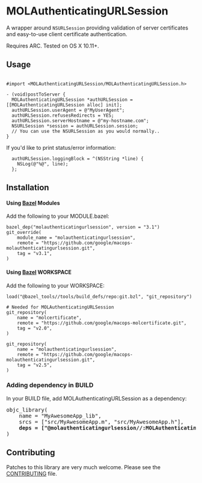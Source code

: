 # MOLAuthenticatingURLSession
A wrapper around `NSURLSession` providing validation of server certificates
and easy-to-use client certificate authentication.

Requires ARC. Tested on OS X 10.11+.

## Usage

```objc

#import <MOLAuthenticatingURLSession/MOLAuthenticatingURLSession.h>

- (void)postToServer {
  MOLAuthenticatingURLSession *authURLSession = [[MOLAuthenticatingURLSession alloc] init];
  authURLSession.userAgent = @"MyUserAgent";
  authURLSession.refusesRedirects = YES;
  authURLSession.serverHostname = @"my-hostname.com";
  NSURLSession *session = authURLSession.session;
  // You can use the NSURLSession as you would normally..
}
```

If you'd like to print status/error information:

```objc
  authURLSession.loggingBlock = ^(NSString *line) {
    NSLog(@"%@", line);
  };
```

## Installation

#### Using [Bazel](http://bazel.build) Modules

Add the following to your MODULE.bazel:

```bazel
bazel_dep("molauthenticatingurlsession", version = "3.1")
git_override(
    module_name = "molauthenticatingurlsession",
    remote = "https://github.com/google/macops-molauthenticatingurlsession.git",
    tag = "v3.1",
)
```

#### Using [Bazel](http://bazel.build) WORKSPACE

Add the following to your WORKSPACE:

```
load("@bazel_tools//tools/build_defs/repo:git.bzl", "git_repository")

# Needed for MOLAuthenticatingURLSession
git_repository(
    name = "molcertificate",
    remote = "https://github.com/google/macops-molcertificate.git",
    tag = "v2.0",
)

git_repository(
    name = "molauthenticatingurlsession",
    remote = "https://github.com/google/macops-molauthenticatingurlsession.git",
    tag = "v2.5",
)
```

### Adding dependency in BUILD

In your BUILD file, add MOLAuthenticatingURLSession as a dependency:

<pre>
objc_library(
    name = "MyAwesomeApp_lib",
    srcs = ["src/MyAwesomeApp.m", "src/MyAwesomeApp.h"],
    <strong>deps = ["@molauthenticatingurlsession//:MOLAuthenticatingURLSession"],</strong>
)
</pre>

## Contributing

Patches to this library are very much welcome.
Please see the [CONTRIBUTING](https://github.com/google/macops-molauthenticatingurlsession/blob/master/CONTRIBUTING.md) file.
